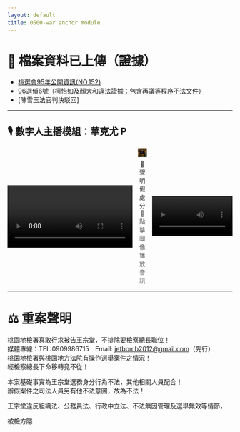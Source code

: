 ```yaml
---
layout: default
title: 0500-war anchor module
---
```


# 📁 檔案資料已上傳（證據）

- [桃選會95年公開資訊(NO.152)](https://111111.fun/0075.zip)  
- [96選偵6號（柯怡如及顏大和違法證據：包含再議等程序不法文件）](https://111111.fun/0071.zip)  
- [陳雪玉法官判決駁回]

---

## 🎙️ 數字人主播模組：華克尤 P



<div style="display: flex; justify-content: center; gap: 12px; align-items: center; margin-top:12px;">
  <video controls width="280" src="assets/video/vj.mp4" type="video/mp4"></video>
  
  <div style="position: relative; width: 180px; text-align: center;">
    <img src="assets/images/prosecutor.png" alt="Prosecutor Image" width="180" onclick="document.getElementById('prosecutor-audio').play()" style="cursor: pointer;">
    <audio id="prosecutor-audio" src="assets/audio/prosecutor.mp3" type="audio/mpeg"></audio>
    <div style="font-size: 13px; color: #222; margin-top: 4px;">🧾 聲明假處分</div>
    <div style="font-size: 13px; color: #555;">📢 點擊圖像播放音訊</div>
  </div>
  
  <video controls width="180" src="assets/video/vj1.mp4" type="video/mp4"></video>
</div>





---

# ⚖️ 重案聲明

桃園地檢署真敢行求被告王宗堂，不排除要檢察總長職位！  
媒體專線：TEL:0909986715 Email: jetbomb2012@gmail.com（先行）  
桃園地檢署與桃園地方法院有操作選舉案件之情況！  
經檢察總長下命移轉竟不從！

本案基礎事實為王宗堂選務身分行為不法，其他相關人員配合！  
辦假案件之司法人員另有他不法意圖，故為不法！

王宗堂違反組織法、公務員法、行政中立法、不法無因管理及選舉無效等情節，  

被檢方隱



